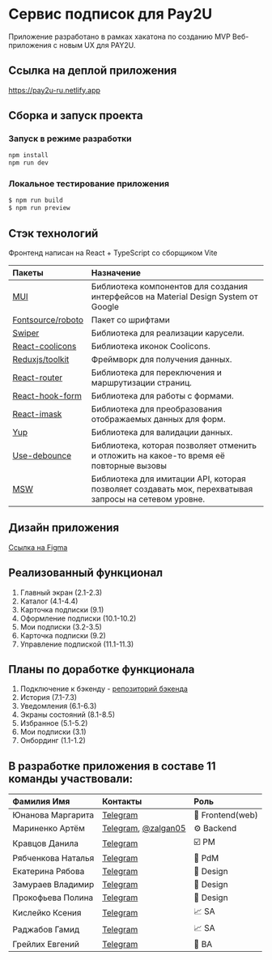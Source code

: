 # Сервис подписок для Pay2U

Приложение разработано в рамках хакатона по созданию MVP Веб-приложения с новым UX для PAY2U.

## Ссылка на деплой приложения
https://pay2u-ru.netlify.app

## Сборка и запуск проекта

### Запуск в режиме разработки

```bash
npm install
npm run dev
```

### Локальное тестирование приложения

```bash
$ npm run build
$ npm run preview
```


## Стэк технологий

Фронтенд написан на React + TypeScript со сборщиком Vite

|Пакеты|Назначение|
|:----|:----|
|[MUI](https://mui.com/)|Библиотека компонентов для создания интерфейсов на Material Design System от Google|
|[Fontsource/roboto](https://www.npmjs.com/package/@fontsource/roboto)|Пакет со шрифтами|
|[Swiper](https://swiperjs.com/)|Библиотека для реализации карусели.|
|[React-coolicons](https://www.npmjs.com/package/react-coolicons)|Библиотека иконок Сoolicons.|
|[Reduxjs/toolkit](https://redux-toolkit.js.org/)|Фреймворк для получения данных.|
|[React-router](https://reactrouter.com/en/main)|Библиотека для переключения и маршрутизации страниц.|
|[React-hook-form](https://react-hook-form.com/)|Библиотека для работы с формами.|
|[React-imask](https://www.npmjs.com/package/react-imask)|Библиотека для преобразования отображаемых данных для форм.|
|[Yup](https://github.com/jquense/yup)|Библиотека для валидации данных.|
|[Use-debounce](https://www.npmjs.com/package/use-debounce)|Библиотека, которая позволяет отменить и отложить на какое-то время её повторные вызовы
|[MSW](https://mswjs.io/)|Библиотека для имитации API, которая позволяет создавать мок, перехватывая запросы на сетевом уровне.|

## Дизайн приложения

[Ссылка на Figma](https://www.figma.com/file/4AQJbXciO0LZJBN0UuYgCm/%D0%A5%D0%B0%D0%BA%D0%B0%D1%82%D0%BE%D0%BD-%2B.-11-%D0%BA%D0%BE%D0%BC%D0%B0%D0%BD%D0%B4%D0%B0?type=design&node-id=963-3132&mode=design&t=mpJQHQUKhz355Z9A-0)

## Реализованный функционал

1. Главный экран (2.1-2.3)
1. Каталог (4.1-4.4)
1. Карточка подписки (9.1)
1. Оформление подписки (10.1-10.2)
1. Мои подписки (3.2-3.5)
1. Карточка подписки (9.2)
1. Управление подпиской (11.1-11.3)


## Планы по доработке функционала

1. Подключение к бэкенду - [репозиторий бэкенда](https://github.com/zalgan05/PAY2U_team11)
1. История (7.1-7.3)
1. Уведомления (6.1-6.3)
1. Экраны состояний (8.1-8.5)
1. Избранное (5.1-5.2)
1. Мои подписки (3.1)
1. Онбординг (1.1-1.2)


## В разработке приложения в составе 11 команды участвовали:

|Фамилия Имя|Контакты|Роль|
|:----|:----|:----|
|Юнанова Маргарита|[Telegram](https://t.me/MargoY)|🔨 Frontend(web)|
|Мариненко Артём|[Telegram](https://t.me/zalgan), [@zalgan05](https://github.com/zalgan05)|⚙️ Backend|
|Кравцов Данила|[Telegram](https://t.me/Lester_Tesla)|☑️ PM|
|Рябченкова Наталья|[Telegram](https://t.me/NatashaTef)|🛵 PdM|
|Екатерина Рябова|[Telegram](https://t.me/kkaterokk)|🎨 Design|
|Замураев Владимир|[Telegram](https://t.me/Vladimir_Zamuraev)|🎨 Design|
|Прокофьева Полина|[Telegram](https://t.me/iampoly)|🎨 Design|
|Кислейко Ксения|[Telegram](https://t.me/ksenia_2722)|📈 SA|
|Раджабов Гамид|[Telegram](https://t.me/GamidRadzhabov)|📈 SA|
|Грейлих Евгений|[Telegram](https://t.me/BarristanKell)|🎯 BA|